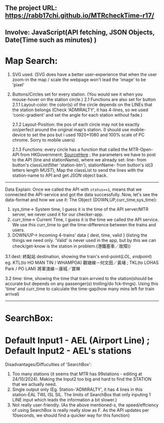 The project URL: https://rabb17chi.github.io/MTRcheckTime-r17/
---
 Involve: JavaScript(API fetching, JSON Objects, Date(Time such as minutes) )
---
Map Search:
===
1. SVG used. (SVG does have a better user-experience that when the user zoom-in the map / scale the webpage won't lead the 'image' to be 'pixel'

2. Buttons/Circles set for every station. (You would see it when you mouse-hover on the station circle.)
 2.1 Functions are also set for button
   2.1.1 Layout-color: the color(s) of the circle depends on the LINEs that the station belongs (Check 'ADMIRALTY', it has 4-lines, so we used 'conic-gradient' and set the angle for each station without fade.)
  
   2.1.2 Layout-Position: the pos of each circle may not be exactly on/perfect around the original map's station. (I should use mobile-device to set the pos but i used 1920*1080 and 100% scale of PC chrome. Sorry to mobile users)
   
   2.1.3 Functions: every circle has a function that called the MTR-Open-API from HKGovernment; [SourceHere](https://data.gov.hk/en-data/dataset/mtr-data2-nexttrain-data) ; the parameters we have to post to the API (line and stationName), where we already set:
   line- from button's classList(filter 'station-btn'), stationName- from button's id(3 letters length *MUST*); Map the classList to send the lines with the station-name to API and get JSON object back.
---
Data Explain:
Once we called the API with `status==1`, means that we connected the API-service and got the data successfully. Now, let's see the data-format and how we use it:
The Object {DOWN,UP,curr_time,sys_time}: 
1. sys_time-> System time, I guess it is the time of the API server/MTR server, we never used it for our checker-app.
2. curr_time-> Current Time, I guess it is the time we called the API service. We use this curr_time to get the time-difference between the trains and users.
3. DOWN/UP-> Incoming 4-trains' data { dest, time, valid } (listing the things we need only. 'Valid' is never used in the app, but by this we can check/get-know is the station in problem.(港鐵塞車／故障))

  3.1 dest: 終點站 destination, showing the train's end-point(_LOL, endpoint_) eg. KTL(to HO MAN TIN / WHAMPOA) 觀塘線－何文田／黃埔 ; TKL(to LOHAS Park / PO LAM) 將軍澳線－康城／寶琳
   
  3.2 time: time, showing the time that train arrvied to the station(should be accurate but depends on any passenger(s) trolling/do fck-thngs). Using this 'time' and curr_time to calculate the time-gap(how many mins left for train arrival)

---

SearchBox:
===============
Default Input1 - AEL (Airport Line) ; 
Default Input2 - AEL's stations
===
Disadvantages/Diffuculties of 'SearchBox':
1. Too many stations (it seems that MTR has 99stations - editing at 24/10/2024). Making the Input2 too big and hard to find the STATION that we actually need.
2. Single output only (Eg. Station-'ADMIRALTY', it has 4 lines in this station-EAL TWL ISL SIL. The limits of SearchBox that only inputing 1 LINE input which leads the information a bit slower.)
3. Not really user-friendly. (As the above mentioned-s, the speed/effciency of using SearchBox is really really slow as F. As the API updates per 10seconds, we should find a quicker way for this function)
